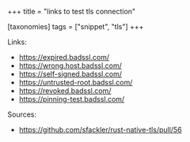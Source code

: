 +++
title = "links to test tls connection"

[taxonomies]
tags = ["snippet", "tls"]
+++

Links: 
* <https://expired.badssl.com/>
* <https://wrong.host.badssl.com/>
* <https://self-signed.badssl.com/>
* <https://untrusted-root.badssl.com/>
* <https://revoked.badssl.com/>
* <https://pinning-test.badssl.com/>

Sources:
* <https://github.com/sfackler/rust-native-tls/pull/56>